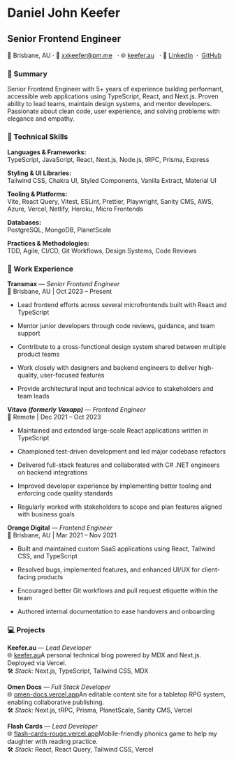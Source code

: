 # Daniel John Keefer  
## Senior Frontend Engineer  
📍 Brisbane, AU · 📧 [xxkeefer@pm.me](mailto:xxkeefer@pm.me)   · 🌐 [keefer.au](http://keefer.au)   · 🔗 [LinkedIn](https://www.linkedin.com/in/xxkeefer/)  ·  [GitHub](https://github.com/xxKeefer)

### 🧠 Summary

Senior Frontend Engineer with 5+ years of experience building performant, accessible web applications using TypeScript, React, and Next.js. Proven ability to lead teams, maintain design systems, and mentor developers. Passionate about clean code, user experience, and solving problems with elegance and empathy.

### 🧰 Technical Skills

**Languages & Frameworks:**  
TypeScript, JavaScript, React, Next.js, Node.js, tRPC, Prisma, Express

**Styling & UI Libraries:**  
Tailwind CSS, Chakra UI, Styled Components, Vanilla Extract, Material UI

**Tooling & Platforms:**  
Vite, React Query, Vitest, ESLint, Prettier, Playwright, Sanity CMS, AWS, Azure, Vercel, Netlify, Heroku, Micro Frontends

**Databases:**  
PostgreSQL, MongoDB, PlanetScale

**Practices & Methodologies:**  
TDD, Agile, CI/CD, Git Workflows, Design Systems, Code Reviews

### 💼 Work Experience

**Transmax** — *Senior Frontend Engineer*  
📍 Brisbane, AU | Oct 2023 – Present

- Lead frontend efforts across several microfrontends built with React and TypeScript
    
- Mentor junior developers through code reviews, guidance, and team support
    
- Contribute to a cross-functional design system shared between multiple product teams
    
- Work closely with designers and backend engineers to deliver high-quality, user-focused features
    
- Provide architectural input and technical advice to stakeholders and team leads
    

**Vitavo** ***(formerly Vaxapp)*** — *Frontend Engineer*  
📍 Remote | Dec 2021 – Oct 2023

- Maintained and extended large-scale React applications written in TypeScript
    
- Championed test-driven development and led major codebase refactors
    
- Delivered full-stack features and collaborated with C# .NET engineers on backend integrations
    
- Improved developer experience by implementing better tooling and enforcing code quality standards
    
- Regularly worked with stakeholders to scope and plan features aligned with business goals
    

**Orange Digital** — *Frontend Engineer*  
📍 Brisbane, AU | Mar 2021 – Nov 2021

- Built and maintained custom SaaS applications using React, Tailwind CSS, and TypeScript
    
- Resolved bugs, implemented features, and enhanced UI/UX for client-facing products
    
- Encouraged better Git workflows and pull request etiquette within the team
    
- Authored internal documentation to ease handovers and onboarding
    

### 💻 Projects

**Keefer.au** — *Lead Developer*  
🌐 [keefer.au](https://keefer.au)A personal technical blog powered by MDX and Next.js. Deployed via Vercel.  
🛠️ *Stack:* Next.js, TypeScript, Tailwind CSS, MDX

**Omen Docs** — *Full Stack Developer*  
🌐 [omen-docs.vercel.app](https://omen-docs.vercel.app)An editable content site for a tabletop RPG system, enabling collaborative publishing.  
🛠️ *Stack:* Next.js, tRPC, Prisma, PlanetScale, Sanity CMS, Vercel

**Flash Cards** — *Lead Developer*  
🌐 [flash-cards-rouge.vercel.app](https://flash-cards-rouge.vercel.app)Mobile-friendly phonics game to help my daughter with reading practice.  
🛠️ *Stack:* React, React Query, Tailwind CSS, Vercel
